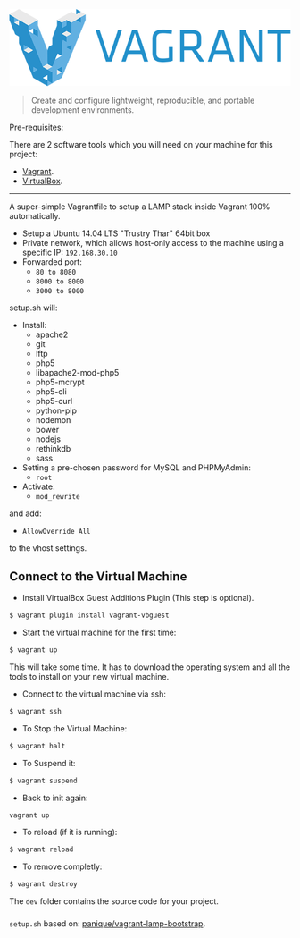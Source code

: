 ![Vagrant Logo](logo_vagrant.png)

>Create and configure lightweight, reproducible, and portable development environments.

Pre-requisites:

There are 2 software tools which you will need on your machine for this project:

* [Vagrant](http://www.vagrantup.com/downloads.html).
* [VirtualBox](https://www.virtualbox.org/wiki/Downloads).

___

A super-simple Vagrantfile to setup a LAMP stack inside Vagrant 100% automatically.

* Setup a Ubuntu 14.04 LTS "Trustry Thar" 64bit box
* Private network, which allows host-only access to the machine using a specific IP: ```192.168.30.10```
* Forwarded port:
    * ```80 to 8080```
    * ```8000 to 8000```
    * ```3000 to 8000```

setup.sh will:

* Install:
    * apache2
    * git
    * lftp
    * php5
    * libapache2-mod-php5
    * php5-mcrypt
    * php5-cli
    * php5-curl
    * python-pip
    * nodemon
    * bower
    * nodejs
    * rethinkdb
    * sass
* Setting a pre-chosen password for MySQL and PHPMyAdmin:
    * ```root```
* Activate:
    * ```mod_rewrite```

and add:
* ```AllowOverride All```

to the vhost settings.


## Connect to the Virtual Machine

* Install VirtualBox Guest Additions Plugin (This step is optional).

```bash
$ vagrant plugin install vagrant-vbguest
```

* Start the virtual machine for the first time:

```bash
$ vagrant up
```

This will take some time. It has to download the operating system and all the tools to install on your new virtual machine.

* Connect to the virtual machine via ssh:

```bash
$ vagrant ssh
```

* To Stop the Virtual Machine:

```bash
$ vagrant halt
```
* To Suspend it:

```bash
$ vagrant suspend
```

* Back to init again:

```bash
vagrant up
```
* To reload (if it is running):

```bash
$ vagrant reload
```

* To remove completly:

```bash
$ vagrant destroy
```

The ```dev``` folder contains the source code for your project.

###

```setup.sh``` based on: [panique/vagrant-lamp-bootstrap](https://github.com/panique/vagrant-lamp-bootstrap).
